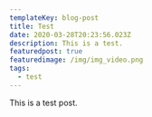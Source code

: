 ```yaml
---
templateKey: blog-post
title: Test
date: 2020-03-28T20:23:56.023Z
description: This is a test.
featuredpost: true
featuredimage: /img/img_video.png
tags:
  - test
---
```

This is a test post.